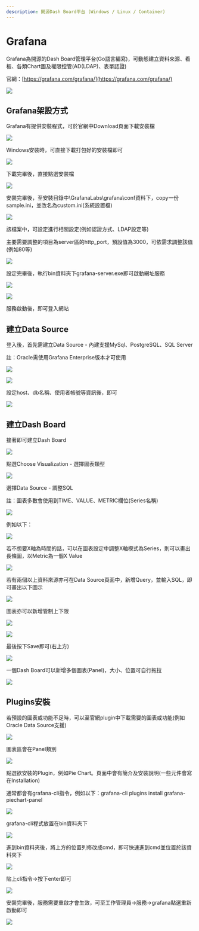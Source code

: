 ```yaml
---
description: 開源Dash Board平台 (Windows / Linux / Container)
---
```


# Grafana

Grafana為開源的Dash Board管理平台\(Go語言編寫\)，可動態建立資料來源、看板、各類Chart圖及權限控管\(AD\(LDAP\)、表單認證\)

官網：[https://grafana.com/grafana/](https://grafana.com/grafana/)

![](../.gitbook/assets/image%20%28156%29.png)

## Grafana架設方式

Grafana有提供安裝程式，可於官網中Download頁面下載安裝檔

![](../.gitbook/assets/image%20%28373%29.png)

Windows安裝時，可直接下載打包好的安裝檔即可

![](../.gitbook/assets/image%20%28236%29.png)

下載完畢後，直接點選安裝檔

![](../.gitbook/assets/image%20%28302%29.png)

安裝完畢後，至安裝目錄中\GrafanaLabs\grafana\conf資料下，copy一份sample.ini，並改名為custom.ini\(系統設置檔\)

![](../.gitbook/assets/image%20%288%29.png)

該檔案中，可設定進行相關設定\(例如認證方式、LDAP設定等\)

主要需要調整的項目為server區的http\_port，預設值為3000，可依需求調整該值\(例如80等\)

![](../.gitbook/assets/image%20%28117%29.png)

設定完畢後，執行bin資料夾下grafana-server.exe即可啟動網址服務

![](../.gitbook/assets/image%20%2849%29.png)

![](../.gitbook/assets/image%20%28191%29.png)

服務啟動後，即可登入網站

## 建立Data Source

登入後，首先需建立Data Source - 內建支援MySql、PostgreSQL、SQL Server

註：Oracle需使用Grafana Enterprise版本才可使用

![](../.gitbook/assets/image%20%28209%29.png)

![](../.gitbook/assets/image%20%28162%29.png)

設定host、db名稱、使用者帳號等資訊後，即可

![](../.gitbook/assets/image%20%2818%29.png)

## 建立Dash Board

接著即可建立Dash Board

![](../.gitbook/assets/image%20%28393%29.png)

點選Choose Visualization - 選擇圖表類型

![](../.gitbook/assets/image%20%2866%29.png)

選擇Data Source - 調整SQL

註：圖表多數會使用到TIME、VALUE、METRIC欄位\(Series名稱\)

![](../.gitbook/assets/image%20%28232%29.png)

例如以下：

![](../.gitbook/assets/image%20%2869%29.png)

若不想要X軸為時間的話，可以在圖表設定中調整X軸模式為Series，則可以畫出長條圖，以Metric為一個X Value

![](../.gitbook/assets/image%20%28208%29.png)

若有兩個以上資料來源亦可在Data Source頁面中，新增Query，並輸入SQL，即可畫出以下圖示

![](../.gitbook/assets/image%20%28242%29.png)

圖表亦可以新增管制上下限

![](../.gitbook/assets/image%20%28380%29.png)

![](../.gitbook/assets/image%20%28113%29.png)

最後按下Save即可\(右上方\)

![](../.gitbook/assets/image%20%2825%29.png)

一個Dash Board可以新增多個圖表\(Panel\)，大小、位置可自行拖拉

![](../.gitbook/assets/image%20%28335%29.png)



## Plugins安裝

若預設的圖表或功能不足時，可以至官網plugin中下載需要的圖表或功能\(例如Oracle Data Source支援\)

![](../.gitbook/assets/image%20%28165%29.png)

圖表區會在Panel類別

![](../.gitbook/assets/image%20%28362%29.png)

點選欲安裝的Plugin，例如Pie Chart。頁面中會有簡介及安裝說明\(一些元件會寫在Installation\)

通常都會有grafana-cli指令，例如以下：grafana-cli plugins install grafana-piechart-panel

![](../.gitbook/assets/image%20%28215%29.png)

grafana-cli程式放置在bin資料夾下

![](../.gitbook/assets/image%20%2853%29.png)

進到bin資料夾後，將上方的位置列修改成cmd，即可快速進到cmd並位置於該資料夾下

![](../.gitbook/assets/image%20%28237%29.png)

貼上cli指令→按下enter即可

![](../.gitbook/assets/image%20%2863%29.png)

安裝完畢後，服務需要重啟才會生效，可至工作管理員→服務→grafana點選重新啟動即可

![](../.gitbook/assets/image%20%28381%29.png)

